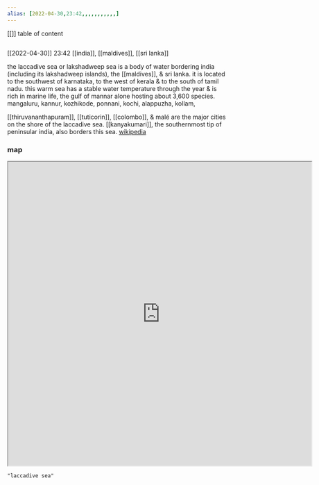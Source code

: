 ```yaml
---
alias: [2022-04-30,23:42,,,,,,,,,,,]
---
```

[[]]
table of content
```toc
```

[[2022-04-30]] 23:42
[[india]], [[maldives]], [[sri lanka]]

the laccadive sea or lakshadweep sea is a body of water bordering india (including its lakshadweep islands), the [[maldives]], & sri lanka. it is located to the southwest of karnataka, to the west of kerala & to the south of tamil nadu. this warm sea has a stable water temperature through the year & is rich in marine life, the gulf of mannar alone hosting about 3,600 species. mangaluru, kannur, kozhikode, ponnani, kochi, alappuzha, kollam,

[[thiruvananthapuram]], [[tuticorin]], [[colombo]], & malé are the major cities on the shore of the laccadive sea. [[kanyakumari]], the southernmost tip of peninsular india, also borders this sea.
[wikipedia](https://en.wikipedia.org/wiki/laccadive%20sea)
### map
<iframe src="https://duckduckgo.com/?t=ffab&q=laccadive sea&ia=web&iaxm=about" width="700" height="700" ></iframe>

```query
"laccadive sea"
```